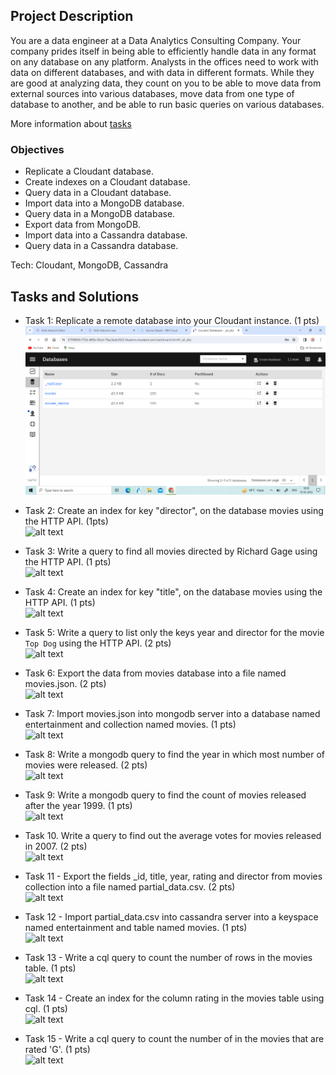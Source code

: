 ## Project Description
You are a data engineer at a Data Analytics Consulting Company. Your company prides itself in being able to efficiently handle data in any format on any database on any platform. Analysts in the offices need to work with data on different databases, and with data in different formats. While they are good at analyzing data, they count on you to be able to move data from external sources into various databases, move data from one type of database to another, and be able to run basic queries on various databases.

More information about [tasks](https://github.com/As2909/IBM-Data-Engineering-Specialization-Coursera/blob/main/Course%2010%20Introduction%20to%20NoSQL%20Databases/Week%205/Task.pdf)
### Objectives

- Replicate a Cloudant database.
- Create indexes on a Cloudant database.
- Query data in a Cloudant database.
- Import data into a MongoDB database.
- Query data in a MongoDB database.
- Export data from MongoDB.
- Import data into a Cassandra database.
- Query data in a Cassandra database.

Tech: Cloudant, MongoDB, Cassandra

## Tasks and Solutions
- Task 1: Replicate a remote database into your Cloudant instance. (1 pts) \
![alt text](https://github.com/As2909/IBM-Data-Engineering-Specialization-Coursera/blob/main/Course%2010%20Introduction%20to%20NoSQL%20Databases/Week%205/1-replication.png "1")

- Task 2: Create an index for key "director", on the database movies using the HTTP API. (1pts) \
![alt text](https://github.com/As2909/IBM-Data-Engineering-Specialization-Coursera/blob/main/Course%2010%20Introduction%20to%20NoSQL%20Databases/Week%205/Week5/2-index-director.PNG "2")

- Task 3: Write a query to find all movies directed by Richard Gage using the HTTP API. (1 pts) \
![alt text](https://github.com/As2909/IBM-Data-Engineering-Specialization-Coursera/blob/main/Course%2010%20Introduction%20to%20NoSQL%20Databases/Week%205/Week5/3-query-director.PNG "3")

- Task 4: Create an index for key "title", on the database movies using the HTTP API. (1 pts) \
![alt text](https://github.com/As2909/IBM-Data-Engineering-Specialization-Coursera/blob/main/Course%2010%20Introduction%20to%20NoSQL%20Databases/Week%205/Week5/4-index-title.PNG "4")

- Task 5: Write a query to list only the keys year and director for the movie `Top Dog` using the HTTP API. (2 pts) \
![alt text](https://github.com/xzZero/DataEng_IBM/blob/main/10%20-%20Introduction%20to%20NoSQL%20Databases/Week5/5-query-title.PNG "5")
- Task 6: Export the data from movies database into a file named movies.json. (2 pts)  \
![alt text](https://github.com/xzZero/DataEng_IBM/blob/main/10%20-%20Introduction%20to%20NoSQL%20Databases/Week5/6-couchexport.PNG "6")
- Task 7: Import movies.json into mongodb server into a database named entertainment and collection named movies. (1 pts) \
![alt text](https://github.com/xzZero/DataEng_IBM/blob/main/10%20-%20Introduction%20to%20NoSQL%20Databases/Week5/7-mongoimport.PNG "7")
- Task 8: Write a mongodb query to find the year in which most number of movies were released. (2 pts) \
![alt text](https://github.com/xzZero/DataEng_IBM/blob/main/10%20-%20Introduction%20to%20NoSQL%20Databases/Week5/8-mongo-query.PNG "8")
- Task 9: Write a mongodb query to find the count of movies released after the year 1999. (1 pts) \
![alt text](https://github.com/xzZero/DataEng_IBM/blob/main/10%20-%20Introduction%20to%20NoSQL%20Databases/Week5/9-mongo-query.PNG "9")
- Task 10. Write a query to find out the average votes for movies released in 2007. (2 pts)\
![alt text](https://github.com/xzZero/DataEng_IBM/blob/main/10%20-%20Introduction%20to%20NoSQL%20Databases/Week5/10-mongo-query.PNG "10")
- Task 11 - Export the fields _id, title, year, rating and director from movies collection into a file named partial_data.csv. (2 pts)\
![alt text](https://github.com/xzZero/DataEng_IBM/blob/main/10%20-%20Introduction%20to%20NoSQL%20Databases/Week5/11-mongoexport.PNG "11")
- Task 12 - Import partial_data.csv into cassandra server into a keyspace named entertainment and table named movies. (1 pts) \
![alt text](https://github.com/xzZero/DataEng_IBM/blob/main/10%20-%20Introduction%20to%20NoSQL%20Databases/Week5/12-cassandra-import.png "12")
- Task 13 - Write a cql query to count the number of rows in the movies table. (1 pts) \
![alt text](https://github.com/xzZero/DataEng_IBM/blob/main/10%20-%20Introduction%20to%20NoSQL%20Databases/Week5/13-cassandra-query.PNG "13")
- Task 14 - Create an index for the column rating in the movies table using cql. (1 pts) \
![alt text](https://github.com/xzZero/DataEng_IBM/blob/main/10%20-%20Introduction%20to%20NoSQL%20Databases/Week5/14-cassandra-index.PNG "14")
- Task 15 - Write a cql query to count the number of in the movies that are rated 'G'. (1 pts) \
![alt text](https://github.com/xzZero/DataEng_IBM/blob/main/10%20-%20Introduction%20to%20NoSQL%20Databases/Week5/15-cassandra-query.PNG "15")

